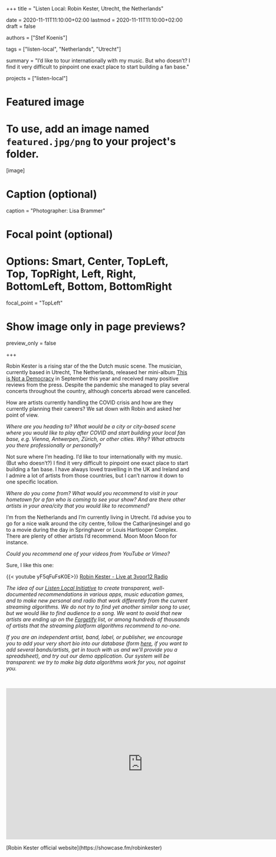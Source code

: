 +++
title = "Listen Local: Robin Kester, Utrecht, the Netherlands"

date = 2020-11-11T11:10:00+02:00
lastmod = 2020-11-11T11:10:00+02:00
draft = false

authors = ["Stef Koenis"]

tags = ["listen-local", "Netherlands", "Utrecht"]

summary = "I’d like to tour internationally with my music. But who doesn’t? I find it very difficult to pinpoint one exact place to start building a fan base."

projects = ["listen-local"]

# Featured image
# To use, add an image named `featured.jpg/png` to your project's folder. 
[image]
  # Caption (optional)
  caption = "Photographer: Lisa Brammer"

  # Focal point (optional)
  # Options: Smart, Center, TopLeft, Top, TopRight, Left, Right, BottomLeft, Bottom, BottomRight
  focal_point = "TopLeft"

  # Show image only in page previews?
  preview_only = false

+++

Robin Kester is a rising star of the the Dutch music scene. The musician, currently based in Utrecht, The Netherlands, released her mini-album [This is Not a Democracy](https://robinkester.bandcamp.com/album/this-is-not-a-democracy) in September this year and received many positive reviews from the press. Despite the pandemic she managed to play several concerts throughout the country, although concerts abroad were cancelled. 

How are artists currently handling the COVID crisis and how are they currently planning their careers? We sat down with Robin and asked her point of view.

*Where are you heading to?  What would be a city or city-based scene where you would like to play after COVID and start building your local fan base, e.g. Vienna, Antwerpen, Zürich, or other cities. Why? What attracts you there professionally or personally?*

Not sure where I’m heading. I’d like to tour internationally with my music. (But who doesn’t?) I find it very difficult to pinpoint one exact place to start building a fan base. I have always loved travelling in the UK and Ireland and I admire a lot of artists from those countries, but I can’t narrow it down to one specific location.

*Where do you come from? What would you recommend to visit in your hometown for a fan who is coming to see your show? And are there other artists in your area/city that you would like to recommend?*

I’m from the Netherlands and I’m currently living in Utrecht. I’d advise you to go for a nice walk around the city centre, follow the Catharijnesingel and go to a movie during the day in Springhaver or Louis Hartlooper Complex. There are plenty of other artists I’d recommend. Moon Moon Moon for instance.

*Could you recommend one of your videos from YouTube or Vimeo?*

Sure, I like this one:  

{{< youtube yF5qFuFsK0E>}}
[Robin Kester - Live at 3voor12 Radio](https://www.youtube.com/watch?v=yF5qFuFsK0E) 


*The idea of our [Listen Local Initiative](https://dataandlyrics.com/project/listen-local/) to create transparent, well-documented recommendations in various apps, music education games, and to make new personal and radio  that work differently from the current streaming algorithms. We do not try to find yet another similar song to user, but we would like to find audience to a song. We want to avoid that new artists are ending up on the [Forgetify](https://dataandlyrics.com/post/2020-10-24-forgetify_pop_october/) list, or among hundreds of thousands of artists that the streaming platform algorithms recommend to no-one.*

*If you are an independent artist, band, label, or publisher, we encourage you to add your very short bio into our database (form [here](https://www.surveymonkey.com/r/ll_collector_2020), if you want to add several bands/artists, get in touch with us and we'll provide you a spreadsheet), and try out our demo application. Our system will be transparent: we try to make big data algorithms work for you, not against you.*

<br/>

<p align="center">
<iframe src="https://open.spotify.com/embed/album/4l5igewpicaDDBdcZlyV90" width="740" height="410" frameborder="0" allowtransparency="true" allow="encrypted-media"></iframe>
</iframe>
</p>
[Robin Kester official website](https://showcase.fm/robinkester)